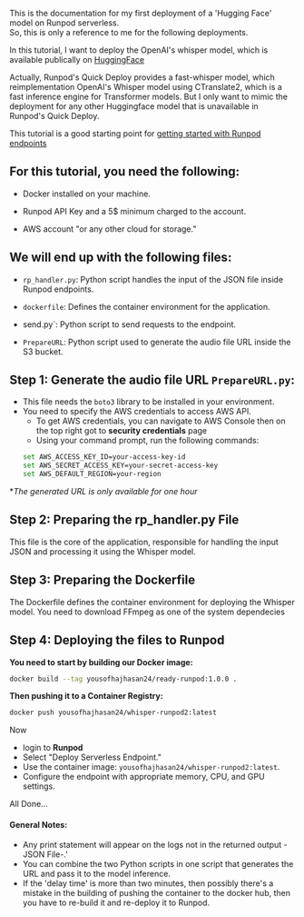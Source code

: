 
This is the documentation for my first deployment of a 'Hugging Face' model on Runpod serverless.  
So, this is only a reference to me for the following deployments.  
  
In this tutorial, I want to deploy the OpenAI's whisper model, which is available publically on [HuggingFace](https://huggingface.co/openai/whisper-large-v3)  
  
  
Actually, Runpod's Quick Deploy provides a fast-whisper model, which reimplementation OpenAI's Whisper model using CTranslate2, which is a fast inference engine for Transformer models. But I only want to mimic the deployment for any other Huggingface model that is unavailable in Runpod's Quick Deploy.  
  

This tutorial is a good starting point for [getting started with Runpod endpoints](https://docs.runpod.io/serverless/get-started)

  

## For this tutorial, you need the following:

- Docker installed on your machine.

- Runpod API Key and a 5$ minimum charged to the account.

- AWS account "or any other cloud for storage."

  

## We will end up with the following files:

- `rp_handler.py`: Python script handles the input of the JSON file inside Runpod endpoints.

- `dockerfile`: Defines the container environment for the application.

- send.py`: Python script to send requests to the endpoint.

- `PrepareURL`: Python script used to generate the audio file URL inside the S3 bucket.

  

  

## Step 1: Generate the audio file URL `PrepareURL.py`:
- This file needs the `boto3` library to be installed in your environment.
- You need to specify the AWS credentials to access AWS API.
	- To get AWS credentials, you can navigate to AWS Console then on the top right got to **security credentials** page
	- Using your command prompt, run the following commands:
	```bash 
	set AWS_ACCESS_KEY_ID=your-access-key-id
	set AWS_SECRET_ACCESS_KEY=your-secret-access-key
	set AWS_DEFAULT_REGION=your-region 
	```
**The generated URL is only available for one hour*	

## Step 2: Preparing the rp_handler.py File  
This file is the core of the application, responsible for handling the input JSON and processing it using the Whisper model.

## Step 3: Preparing the Dockerfile  
The Dockerfile defines the container environment for deploying the Whisper model.
You need to download FFmpeg as one of the system dependecies

## Step 4: Deploying the files to Runpod
**You need to start by building our Docker image:**
```bash 
docker build --tag yousofhajhasan24/ready-runpod:1.0.0 .
```

**Then pushing it to a Container Registry:**
```bash
docker push yousofhajhasan24/whisper-runpod2:latest
```

Now 
- login to **Runpod**
-   Select "Deploy Serverless Endpoint."
-   Use the container image: `yousofhajhasan24/whisper-runpod2:latest`.
-   Configure the endpoint with appropriate memory, CPU, and GPU settings.


All Done...

#### General Notes:
- Any print statement will appear on the logs not in the returned output -JSON File-.'
- You can combine the two Python scripts in one script that generates the URL and pass it to the model inference.
- If the 'delay time' is more than two minutes, then possibly there's a mistake in the building of pushing the container to the docker hub, then you have to re-build it and re-deploy it to Runpod.
